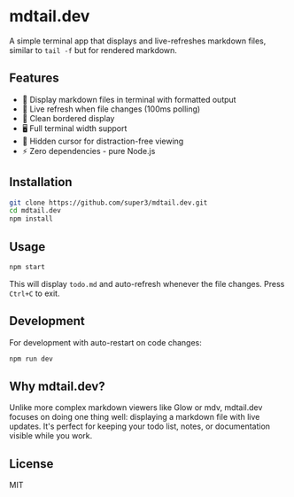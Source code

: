 # mdtail.dev

A simple terminal app that displays and live-refreshes markdown files, similar to `tail -f` but for rendered markdown.

## Features

- 📝 Display markdown files in terminal with formatted output
- 🔄 Live refresh when file changes (100ms polling)
- 🎨 Clean bordered display
- 🖥️ Full terminal width support
- 👻 Hidden cursor for distraction-free viewing
- ⚡ Zero dependencies - pure Node.js

## Installation

```bash
git clone https://github.com/super3/mdtail.dev.git
cd mdtail.dev
npm install
```

## Usage

```bash
npm start
```

This will display `todo.md` and auto-refresh whenever the file changes. Press `Ctrl+C` to exit.

## Development

For development with auto-restart on code changes:

```bash
npm run dev
```

## Why mdtail.dev?

Unlike more complex markdown viewers like Glow or mdv, mdtail.dev focuses on doing one thing well: displaying a markdown file with live updates. It's perfect for keeping your todo list, notes, or documentation visible while you work.

## License

MIT
